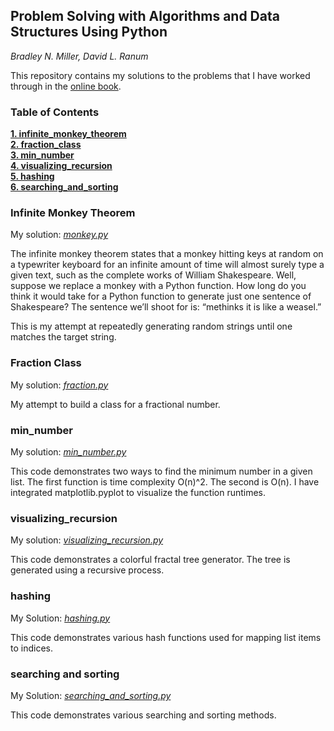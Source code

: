 ## Problem Solving with Algorithms and Data Structures Using Python
*Bradley N. Miller, David L. Ranum*

This repository contains my solutions to the problems that I have worked through in the [online book](https://runestone.academy/runestone/static/pythonds/index.html).

### Table of Contents
**[1. infinite_monkey_theorem](https://github.com/stevenbruno/python_problems/blob/master/README.md#infinite-monkey-theorem)**  
**[2. fraction_class](https://github.com/stevenbruno/python_problems#fraction-class)**  
**[3. min_number](https://github.com/stevenbruno/python_problems/blob/master/README.md#min_number)**   
**[4. visualizing_recursion](https://github.com/stevenbruno/python_problems/blob/master/README.md#visualizing_recursion)**  
**[5. hashing](https://github.com/stevenbruno/python_problems/blob/master/README.md#hashing)**  
**[6. searching_and_sorting](https://github.com/stevenbruno/python_problems/blob/master/README.md#searching-and-sorting)**

### Infinite Monkey Theorem
My solution: [*monkey.py*](monkey.py)

The infinite monkey theorem states that a monkey hitting keys at random on a typewriter keyboard for an infinite amount of time will almost surely type a given text, such as the complete works of William Shakespeare. Well, suppose we replace a monkey with a Python function. How long do you think it would take for a Python function to generate just one sentence of Shakespeare? The sentence we’ll shoot for is: “methinks it is like a weasel.”

This is my attempt at repeatedly generating random strings until one matches the target string. 
  
  
### Fraction Class
My solution: [*fraction.py*](fraction.py)

My attempt to build a class for a fractional number. 
  
  
### min_number
My solution: [*min_number.py*](min_number.py)

This code demonstrates two ways to find the minimum number in a given list. The first function is time complexity O(n)^2. The second is O(n). I have integrated matplotlib.pyplot to visualize the function runtimes.
  
  
### visualizing_recursion
My solution: [*visualizing_recursion.py*](visualizing_recursion.py)

This code demonstrates a colorful fractal tree generator. The tree is generated using a recursive process.
  
  
### hashing
My Solution: [*hashing.py*](hashing.py)

This code demonstrates various hash functions used for mapping list items to indices.
  
  
### searching and sorting
My Solution: [*searching_and_sorting.py*](searching_and_sorting.py)

This code demonstrates various searching and sorting methods.
  
  
